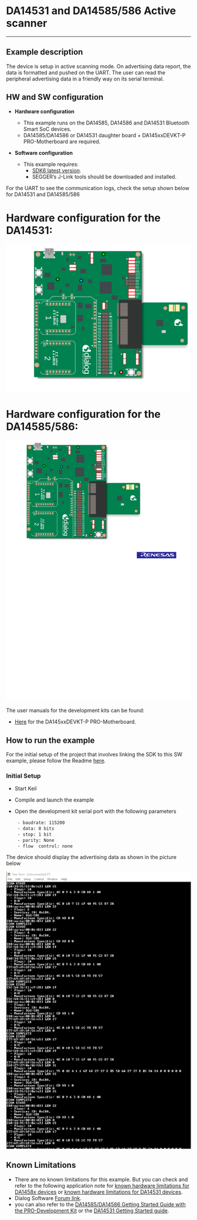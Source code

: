 
# DA14531 and DA14585/586 Active scanner

---


## Example description

The device is setup in active scanning mode. On advertising data report, the data is formatted and pushed on the UART. 
The user can read the peripheral advertising data in a friendly way on its serial terminal.

## HW and SW configuration

* **Hardware configuration**

    - This example runs on the DA14585, DA14586 and DA14531 Bluetooth Smart SoC devices.
    - DA14585/DA14586 or DA14531 daughter board + DA145xxDEVKT-P PRO-Motherboard are required.

* **Software configuration**

    - This example requires:
        * [SDK6 latest version](https://www.dialog-semiconductor.com/da14531_sdk_latest).
        * SEGGER’s J-Link tools should be downloaded and installed.

For the UART to see the communication logs, check the setup shown below for DA14531 and DA14585/586

# Hardware configuration for the DA14531:

![DA14531 Jumper setting](assets/da14531.svg)


# Hardware configuration for the DA14585/586:

 
![DA14585 Jumper setting  ](assets/da14585.svg )


The user manuals for the development kits can be found:

- [Here](http://lpccs-docs.renesas.com/UM-B-117-DA14531-Getting-Started-With-The-Pro-Development-Kit/02_Introduction/Introduction.html) for the DA145xxDEVKT-P PRO-Motherboard.


## How to run the example

For the initial setup of the project that involves linking the SDK to this SW example, please follow the Readme [here](../../Readme.md).

### Initial Setup

 - Start Keil
 - Compile and launch the example
 - Open the development kit serial port with the following parameters

		- baudrate: 115200
		- data: 8 bits
		- stop: 1 bit
		- parity: None
		- flow  control: none

The device should display the advertising data as shown in the picture below

![Scan_results](assets/active_scanner.png)



## Known Limitations


- There are no known limitations for this example. But you can check and refer to the following application note for
[known hardware limitations for DA1458x devices](https://www.dialog-semiconductor.com/sites/default/files/da1458x-knownlimitations_2019_01_07.pdf) or [known hardware limitations for DA14531 devices](https://www.dialog-semiconductor.com/da14531_HW_Limitation).
- Dialog Software [Forum link](https://www.dialog-semiconductor.com/forum).
- you can also refer to the [DA14585/DA14586 Getting Started Guide with the PRO-Development Kit](http://lpccs-docs.dialog-semiconductor.com/da14585_getting_started/index.html) or the [DA14531 Getting Started guide](https://www.dialog-semiconductor.com/da14531-getting-started).

